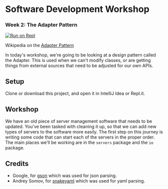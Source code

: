 # Software Development Workshop
### Week 2: The Adapter Pattern

[![Run on Repl](https://repl.it/badge/github/USUSDW/week-02.png)](https://repl.it/github/USUSDW/week-02)

Wikipedia on the [Adapter Pattern](https://en.wikipedia.org/wiki/Adapter_pattern)

In today's workshop, we're going to be looking at a design pattern called the Adapter. This is used when we can't modify
classes, or are getting things from external sources that need to be adjusted for our own APIs. 

## Setup
Clone or download this project, and open it in IntelliJ Idea or Repl.it.

## Workshop
We have an old piece of server management software that needs to be updated. You've been tasked with cleaning it up, so 
that we can add new types of servers to the software more easily. The first step on this journey is writing some code 
that can start each of the servers in the proper order. The main places we'll be working are in the `servers` package 
and the `io` package.

## Credits
* Google, for [gson](https://github.com/google/gson) which was used for json parsing.
* Andrey Somov, for [snakeyaml](https://bitbucket.org/asomov/snakeyaml/src/default/) which was used for yaml parsing.